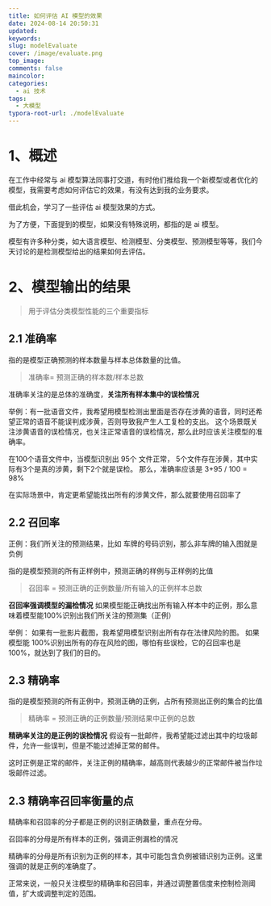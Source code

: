 ```yaml
---
title: 如何评估 AI 模型的效果
date: 2024-08-14 20:50:31
updated:
keywords:
slug: modelEvaluate
cover: /image/evaluate.png
top_image:
comments: false
maincolor:
categories:
  - ai 技术
tags:
  - 大模型
typora-root-url: ./modelEvaluate
---
```


# 1、概述

在工作中经常与 ai 模型算法同事打交道，有时他们推给我一个新模型或者优化的模型，我需要考虑如何评估它的效果，有没有达到我的业务要求。

借此机会，学习了一些评估 ai 模型效果的方式。

为了方便，下面提到的模型，如果没有特殊说明，都指的是 ai 模型。

模型有许多种分类，如大语言模型、检测模型、分类模型、预测模型等等，我们今天讨论的是检测模型给出的结果如何去评估。

# 2、模型输出的结果

> 用于评估分类模型性能的三个重要指标

## 2.1 准确率

指的是模型正确预测的样本数量与样本总体数量的比值。

> 准确率= 预测正确的样本数/样本总数

准确率关注的是总体的准确度，**关注所有样本集中的误检情况**

举例：有一批语音文件，我希望用模型检测出里面是否存在涉黄的语音，同时还希望正常的语音不能误判成涉黄，否则导致我产生人工复检的支出。
这个场景既关注涉黄语音的误检情况，也关注正常语音的误检情况，那么此时应该关注模型的准确率。

在100个语音文件中，当模型识别出 95个 文件正常， 5个文件存在涉黄，其中实际有3个是真的涉黄，剩下2个就是误检。
那么，准确率应该是 3+95 / 100 = 98%

在实际场景中，肯定更希望能找出所有的涉黄文件，那么就要使用召回率了

## 2.2 召回率

正例：我们所关注的预测结果，比如 车牌的号码识别，那么非车牌的输入图就是负例

指的是模型预测的所有正样例中，预测正确的样例与正样例的比值

> 召回率 = 预测正确的正例数量/所有输入的正例样本总数

**召回率强调模型的漏检情况**
如果模型能正确找出所有输入样本中的正例，那么意味着模型能100%识别出我们所关注的预测集（正例）

举例：
如果有一批影片截图，我希望用模型识别出所有存在法律风险的图。
如果模型能 100%识别出所有的存在风险的图，哪怕有些误检，它的召回率也是100%，就达到了我们的目的。

## 2.3 精确率

指的是模型预测的所有正例中，预测正确的正例，占所有预测出正例的集合的比值

> 精确率 = 预测正确的正例数量/预测结果中正例的总数

**精确率关注的是正例的误检情况**
假设有一批邮件，我希望能过滤出其中的垃圾邮件，允许一些误判，但是不能过滤掉正常的邮件。

这时正例是正常的邮件，关注正例的精确率，越高则代表越少的正常邮件被当作垃圾邮件过滤。

## 2.3 精确率召回率衡量的点

精确率和召回率的分子都是正例的识别正确数量，重点在分母。

召回率的分母是所有样本的正例，强调正例漏检的情况

精确率的分母是所有识别为正例的样本，其中可能包含负例被错识别为正例。这里强调的就是正例的准确度了。

正常来说，一般只关注模型的精确率和召回率，并通过调整置信度来控制检测阈值，扩大或调整判定的范围。
